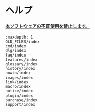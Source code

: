 # ヘルプ

#### [本ソフトウェアの不正使用を禁止します。](notice/illegal_usage)


```{toctree}
:maxdepth: 1
OLD_FILES/index
cmd/index
dlg/index
faq/index
features/index
glossary/index
history/index
howto/index
images/index
link/index
macro/index
notice/index
plugin/index
purchase/index
support/index
```
